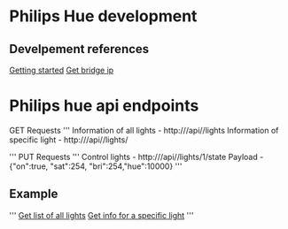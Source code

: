 # Philips Hue development

## Develpement references
[Getting started](https://www.developers.meethue.com/documentation/getting-started)
[Get bridge ip](www.meethue.com/api/nupnp)


# Philips hue api endpoints
GET Requests
'''
Information of all lights     - http://<bridge ipaddress>/api/<Access Token>/lights
Information of specific light - http://<bridge ipaddress>/api/<Access Token>/lights/<light id>

'''
PUT Requests
'''
Control lights                - http://<bridge ip address>/api/<Access Token>/lights/1/state
Payload                       - {"on":true, "sat":254, "bri":254,"hue":10000}
'''

## Example
'''
[Get list of all lights](http://10.0.1.2/api/Ny3OWGNNhMTM5SOVKdiIuEOB-scDUGFXXllFFacF/lights)
[Get info for a specific light](http://10.0.1.2/api/Ny3OWGNNhMTM5SOVKdiIuEOB-scDUGFXXllFFacF/lights/1)
'''
